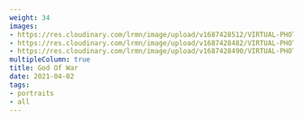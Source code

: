 ```yaml
---
weight: 34
images:
- https://res.cloudinary.com/lrmn/image/upload/v1687428512/VIRTUAL-PHOTOGRAPHY/godofwar/Gow_Ragnarok_atreus_kratos_tyr_dwarfs_lunch.1080p_jipqgr.jpg
- https://res.cloudinary.com/lrmn/image/upload/v1687428482/VIRTUAL-PHOTOGRAPHY/godofwar/godty_rhx4mt.jpg
- https://res.cloudinary.com/lrmn/image/upload/v1687428490/VIRTUAL-PHOTOGRAPHY/godofwar/god2_ylbgry.png
multipleColumn: true
title: God Of War
date: 2021-04-02
tags:
- portraits
- all
---
```


